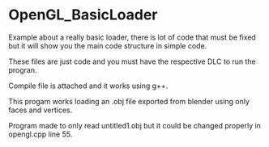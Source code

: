 # OpenGL_BasicLoader
Example about a really basic loader, there is lot of code that must be fixed but it will show you the main code structure in simple code.

These files are just code and you must have the respective DLC to run the progran.

Compile file is attached and it works using g++.

This progam works loading an .obj file exported from blender using only faces and vertices.

Program made to only read untitled1.obj but it could be changed properly in opengl.cpp line 55.

